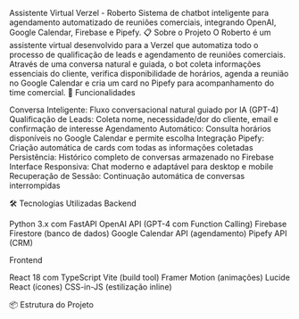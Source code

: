 Assistente Virtual Verzel - Roberto
Sistema de chatbot inteligente para agendamento automatizado de reuniões comerciais, integrando OpenAI, Google Calendar, Firebase e Pipefy.
📋 Sobre o Projeto
O Roberto é um assistente virtual desenvolvido para a Verzel que automatiza todo o processo de qualificação de leads e agendamento de reuniões comerciais. Através de uma conversa natural e guiada, o bot coleta informações essenciais do cliente, verifica disponibilidade de horários, agenda a reunião no Google Calendar e cria um card no Pipefy para acompanhamento do time comercial.
🚀 Funcionalidades

Conversa Inteligente: Fluxo conversacional natural guiado por IA (GPT-4)
Qualificação de Leads: Coleta nome, necessidade/dor do cliente, email e confirmação de interesse
Agendamento Automático: Consulta horários disponíveis no Google Calendar e permite escolha
Integração Pipefy: Criação automática de cards com todas as informações coletadas
Persistência: Histórico completo de conversas armazenado no Firebase
Interface Responsiva: Chat moderno e adaptável para desktop e mobile
Recuperação de Sessão: Continuação automática de conversas interrompidas

🛠️ Tecnologias Utilizadas
Backend

Python 3.x com FastAPI
OpenAI API (GPT-4 com Function Calling)
Firebase Firestore (banco de dados)
Google Calendar API (agendamento)
Pipefy API (CRM)

Frontend

React 18 com TypeScript
Vite (build tool)
Framer Motion (animações)
Lucide React (ícones)
CSS-in-JS (estilização inline)

📦 Estrutura do Projeto
